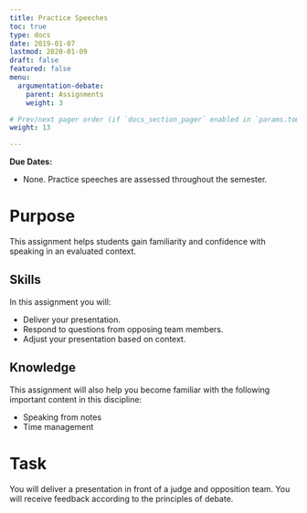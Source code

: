 ```yaml
---
title: Practice Speeches
toc: true
type: docs
date: 2019-01-07
lastmod: 2020-01-09
draft: false
featured: false
menu:
  argumentation-debate:
    parent: Assignments
    weight: 3

# Prev/next pager order (if `docs_section_pager` enabled in `params.toml`)
weight: 13

---
```


**Due Dates:**

  * None. Practice speeches are assessed throughout the semester.

Purpose
=======

This assignment helps students gain familiarity and confidence with speaking in an evaluated context.

Skills
------

In this assignment you will:

* Deliver your presentation.
* Respond to questions from opposing team members.
* Adjust your presentation based on context.

Knowledge
---------

This assignment will also help you become familiar with the following important content in this discipline:

* Speaking from notes
* Time management

Task
====

You will deliver a presentation in front of a judge and opposition team.
You will receive feedback according to the principles of debate.

<!--
Examples
--------

Here is an example debate.[^student-permission]

{{< youtube 9oiPG1VIzR4 >}}
-->

<!--
Criteria for Success
====================

This presentation is graded for completion out of 25 points.

Component                       | Points
--------------------------------|-------
Topic Reserved                  | 5
Preparation Outline (on time)   | 5
Visual Aid (on time)            | 5
Presentation Delivered(on time) | 10
-->

<!--
Acknowledgments
===============
-->
<!--
[^student-permission]: Many thanks to the students who have given me permission to use examples based on their work. Student consent forms are on file.
-->

<!-- Links -->

<!-- Previous Versions:

   v#   | Date       | Modifications
  ------|------------|:--------------
  v0.00 | 2020-01-21 | Initial version

-->
